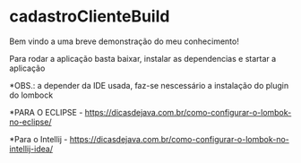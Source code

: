 # cadastroClienteBuild

Bem vindo a uma breve demonstração do meu conhecimento!

Para rodar a aplicação basta baixar, instalar as dependencias e startar a aplicação 

*OBS.: a depender da IDE usada, faz-se nescessário a instalação do plugin do lombock

*PARA O ECLIPSE - https://dicasdejava.com.br/como-configurar-o-lombok-no-eclipse/

*Para o Intellij - https://dicasdejava.com.br/como-configurar-o-lombok-no-intellij-idea/


